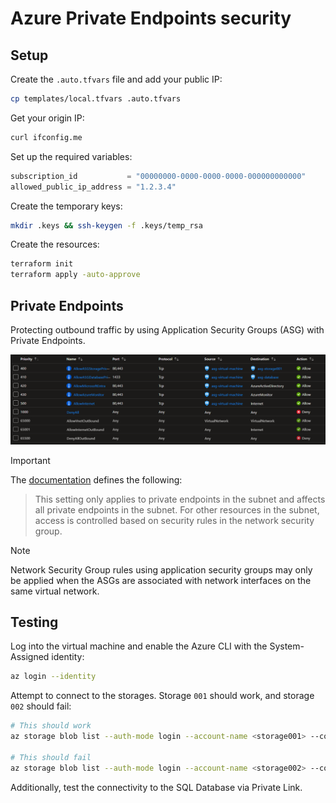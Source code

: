 # Azure Private Endpoints security

## Setup

Create the `.auto.tfvars` file and add your public IP:

```sh
cp templates/local.tfvars .auto.tfvars
```

Get your origin IP:

```sh
curl ifconfig.me
```

Set up the required variables:

```terraform
subscription_id           = "00000000-0000-0000-0000-000000000000"
allowed_public_ip_address = "1.2.3.4"
```

Create the temporary keys:

```sh
mkdir .keys && ssh-keygen -f .keys/temp_rsa
```

Create the resources:

```sh
terraform init
terraform apply -auto-approve
```

## Private Endpoints

Protecting outbound traffic by using Application Security Groups (ASG) with Private Endpoints.

<img src=".assets/nsg-asgv2.png" />

> [!IMPORTANT]
> The [documentation][1] defines the following:
> > This setting only applies to private endpoints in the subnet and affects all private endpoints in the subnet. For other resources in the subnet, access is controlled based on security rules in the network security group.

> [!NOTE]
> Network Security Group rules using application security groups may only be applied when the ASGs are associated with network interfaces on the same virtual network.


## Testing

Log into the virtual machine and enable the Azure CLI with the System-Assigned identity:

```sh
az login --identity
```

Attempt to connect to the storages. Storage `001` should work, and storage `002` should fail:

```sh
# This should work
az storage blob list --auth-mode login --account-name <storage001> --container data

# This should fail
az storage blob list --auth-mode login --account-name <storage002> --container data
```

Additionally, test the connectivity to the SQL Database via Private Link.


[1]: https://learn.microsoft.com/en-us/azure/private-link/disable-private-endpoint-network-policy?tabs=network-policy-portal
